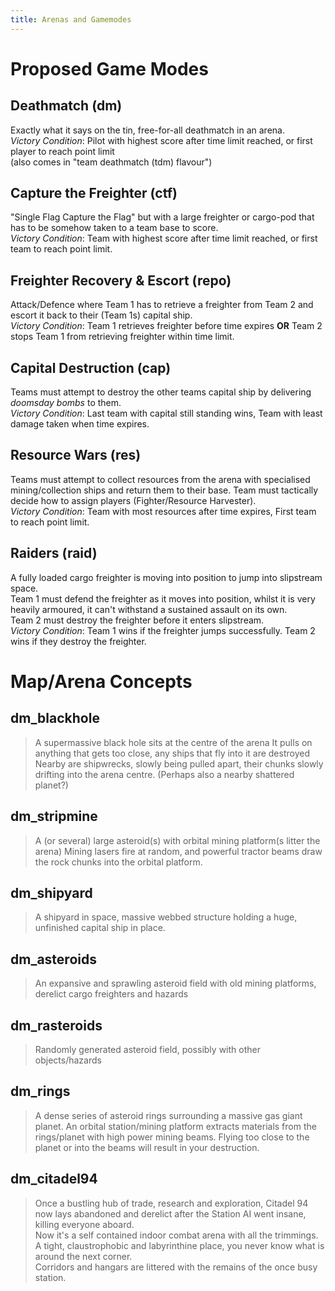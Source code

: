 ```yaml
---
title: Arenas and Gamemodes
---
```


# Proposed Game Modes

## Deathmatch (dm)

Exactly what it says on the tin, free-for-all deathmatch in an arena.  
*Victory Condition*: Pilot with highest score after time limit reached, or first player to reach point limit  
(also comes in "team deathmatch (tdm) flavour")

## Capture the Freighter (ctf)

"Single Flag Capture the Flag" but with a large freighter or cargo-pod that has to be somehow taken to a team base to score.  
*Victory Condition*: Team with highest score after time limit reached, or first team to reach point limit.

## Freighter Recovery & Escort (repo)

Attack/Defence where Team 1 has to retrieve a freighter from Team 2 and escort it back to their (Team 1s) capital ship.  
*Victory Condition*: Team 1 retrieves freighter before time expires **OR** Team 2 stops Team 1 from retrieving freighter within time limit.

## Capital Destruction (cap)

Teams must attempt to destroy the other teams capital ship by delivering *doomsday bombs* to them.  
*Victory Condition*: Last team with capital still standing wins, Team with least damage taken when time expires.

## Resource Wars (res)

Teams must attempt to collect resources from the arena with specialised mining/collection ships and return them to their base. Team must tactically decide how to assign players (Fighter/Resource Harvester).  
*Victory Condition*: Team with most resources after time expires, First team to reach point limit.

## Raiders (raid)

A fully loaded cargo freighter is moving into position to jump into slipstream space.  
Team 1 must defend the freighter as it moves into position, whilst it is very heavily armoured, it can't withstand a sustained assault on its own.  
Team 2 must destroy the freighter before it enters slipstream.  
*Victory Condition*: Team 1 wins if the freighter jumps successfully. Team 2 wins if they destroy the freighter.

# Map/Arena Concepts

## dm_blackhole

> A supermassive black hole sits at the centre of the arena
> It pulls on anything that gets too close, any ships that fly into it are destroyed
> Nearby are shipwrecks, slowly being pulled apart, their chunks slowly drifting into the arena centre. (Perhaps also a nearby shattered planet?)

## dm_stripmine

> A (or several) large asteroid(s) with orbital mining platform(s litter the arena)
> Mining lasers fire at random, and powerful tractor beams draw the rock chunks into the orbital platform.

## dm_shipyard

> A shipyard in space, massive webbed structure holding a huge, unfinished capital ship in place.

## dm_asteroids

> An expansive and sprawling asteroid field with old mining platforms, derelict cargo freighters and hazards

## dm_rasteroids

> Randomly generated asteroid field, possibly with other objects/hazards

## dm_rings

> A dense series of asteroid rings surrounding a massive gas giant planet.
> An orbital station/mining platform extracts materials from the rings/planet with high power mining beams.
> Flying too close to the planet or into the beams will result in your destruction.

## dm_citadel94

> Once a bustling hub of trade, research and exploration, Citadel 94 now lays abandoned and derelict after the Station AI went insane, killing everyone aboard.  
> Now it's a self contained indoor combat arena with all the trimmings.  
> A tight, claustrophobic and labyrinthine place, you never know what is around the next corner.  
> Corridors and hangars are littered with the remains of the once busy station.